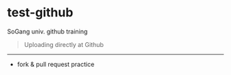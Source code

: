 # test-github
SoGang univ. github training
> Uploading directly at Github

----
* fork & pull request practice
